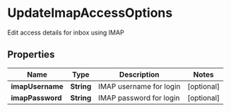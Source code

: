 

# UpdateImapAccessOptions

Edit access details for inbox using IMAP

## Properties

| Name | Type | Description | Notes |
|------------ | ------------- | ------------- | -------------|
|**imapUsername** | **String** | IMAP username for login |  [optional] |
|**imapPassword** | **String** | IMAP password for login |  [optional] |




